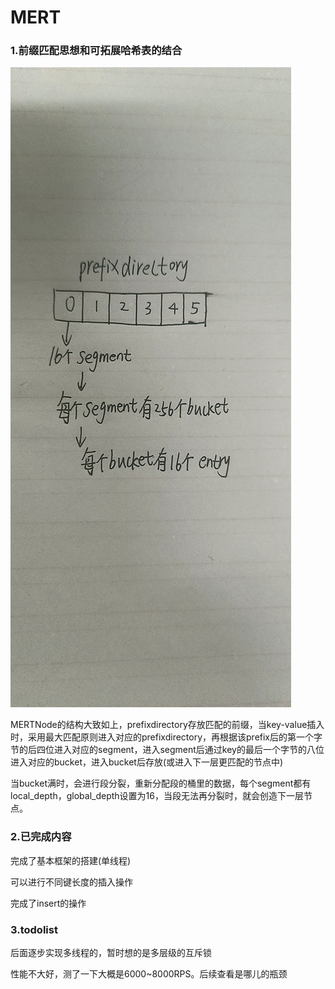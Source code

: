 # MERT

### 1.前缀匹配思想和可拓展哈希表的结合

![MERT 结构](images/MERTStructure.png)

MERTNode的结构大致如上，prefixdirectory存放匹配的前缀，当key-value插入时，采用最大匹配原则进入对应的prefixdirectory，再根据该prefix后的第一个字节的后四位进入对应的segment，进入segment后通过key的最后一个字节的八位进入对应的bucket，进入bucket后存放(或进入下一层更匹配的节点中)

当bucket满时，会进行段分裂，重新分配段的桶里的数据，每个segment都有local_depth，global_depth设置为16，当段无法再分裂时，就会创造下一层节点。

### 2.已完成内容

完成了基本框架的搭建(单线程)

可以进行不同键长度的插入操作

完成了insert的操作

### 3.todolist

后面逐步实现多线程的，暂时想的是多层级的互斥锁

性能不大好，测了一下大概是6000~8000RPS。后续查看是哪儿的瓶颈
